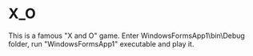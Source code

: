 # X_O
This is a famous "X and O" game.
Enter WindowsFormsApp1\bin\Debug folder, run "WindowsFormsApp1" executable and play it.

